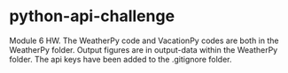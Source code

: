 # python-api-challenge
 Module 6 HW. The WeatherPy code and VacationPy codes are both in the WeatherPy folder. Output figures are in output-data within the WeatherPy folder. The api keys have been added to the .gitignore folder.
